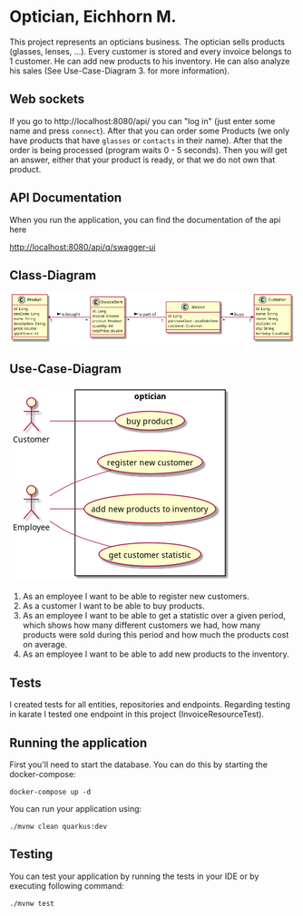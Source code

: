 # Optician, Eichhorn M.
 
This project represents an opticians business.
The optician sells products (glasses, lenses, ...).
Every customer is stored and every invoice belongs to 1 customer.
He can add new products to his inventory. He can also analyze his sales 
(See Use-Case-Diagram 3. for more information).

## Web sockets
If you go to http://localhost:8080/api/ you can "log in" (just enter some name and press `connect`).
After that you can order some Products (we only have products that have `glasses` or `contacts` in their name).
After that the order is being processed (program waits 0 - 5 seconds). Then you will get
an answer, either that your product is ready, or that we do not own that product.

## API Documentation

When you run the application, you can find the documentation of the api here

<http://localhost:8080/api/q/swagger-ui>

## Class-Diagram

![Class Diagram](asciidocs/images/cld.png)


## Use-Case-Diagram

![Use Case Diagram](asciidocs/images/ucd.png)

1. As an employee I want to be able to register new customers.
2. As a customer I want to be able to buy products.
3. As an employee I want to be able to get a statistic over a given period,
   which shows how many different customers we had, how many products
   were sold during this period and how much the products cost on
   average.
4. As an employee I want to be able to add new products to the inventory.


## Tests

I created tests for all entities, repositories and endpoints.
Regarding testing in karate I tested one endpoint in this project (InvoiceResourceTest).

## Running the application

First you'll need to start the database. You can do this by starting the docker-compose:


```shell script
docker-compose up -d
```

You can run your application using:

```shell script
./mvnw clean quarkus:dev
```

## Testing

You can test your application by running the tests in your IDE or by executing
following command:

```shell script
./mvnw test
```